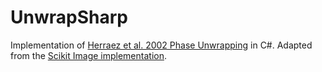 # UnwrapSharp
Implementation of [Herraez et al. 2002 Phase Unwrapping](https://www.osapublishing.org/ao/abstract.cfm?uri=ao-41-35-7437) in C#. Adapted from the [Scikit Image implementation](https://github.com/scikit-image/scikit-image/blob/master/skimage/restoration/unwrap_2d_ljmu.c).
